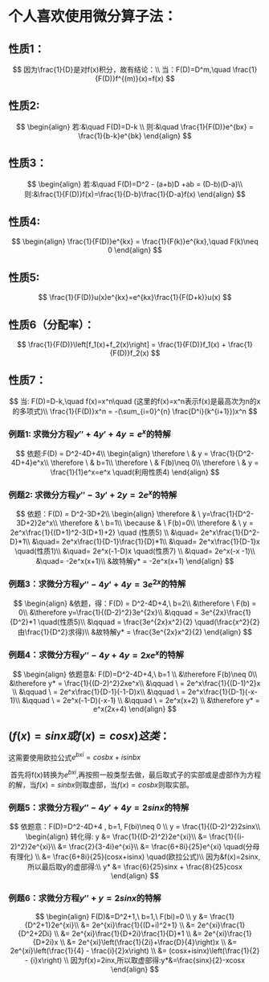 # 个人喜欢使用微分算子法：



## 性质1：

$$
因为\frac{1}{D}是对f(x)积分，故有结论：\\
当：F(D)=D^m,\quad \frac{1}{F(D)}f^{(m)}(x)=f(x)
$$

## 性质2:

$$
\begin{align}
若:&\quad F(D)=D-k \\
则:&\quad \frac{1}{F(D)}e^{bx} = \frac{1}{b-k}e^{bk}
\end{align}
$$

## 性质3：

$$
\begin{align}
若:&\quad F(D)=D^2 - (a+b)D +ab = (D-b)(D-a)\\
则:&\frac{1}{F(D)}f(x)=\frac{1}{D-b}\frac{1}{D-a}f(x)
\end{align}
$$

## 性质4:

$$
\begin{align}
\frac{1}{F(D)}e^{kx} = \frac{1}{F(k)}e^{kx},\quad F(k)\neq 0
\end{align}
$$

## 性质5:

$$
\frac{1}{F(D)}u(x)e^{kx}=e^{kx}\frac{1}{F(D+k)}u(x)
$$

## 性质6（分配率）：

$$
\frac{1}{F(D)}\left[f_1(x)+f_2(x)\right] = \frac{1}{F(D)}f_1(x) + \frac{1}{F(D)}f_2(x)
$$



## 性质7：

$$
当: F(D)=D-k,\quad f(x)=x^n\quad (这里的f(x)=x^n表示f(x)是最高次为n的x的多项式)\\
\frac{1}{F(D)}x^n = -(\sum_{i=0}^{n} \frac{D^i}{k^{i+1}})x^n
$$

### 例题1:  求微分方程$y''+4y'+4y=e^x$的特解


$$
依题:F(D) = D^2-4D+4\\
\begin{align}
 \therefore \ & y = \frac{1}{D^2-4D+4}e^x\\
 \therefore \ & b=1\\
 \therefore \ & F(b)\neq 0\\
 \therefore \ & y = \frac{1}{1}e^x=e^x \quad(利用性质4)
\end{align}
$$

### 例题2:  求微分方程$y''-3y'+2y=2e^x$的特解

$$
依题：F(D) = D^2-3D+2\\
\begin{align}
	\therefore & \ y=\frac{1}{D^2-3D+2}2e^x\\
	\therefore & \ b=1\\
	\because & \ F(b)=0\\
	\therefore & \ y = 2e^x\frac{1}{(D+1)^2-3(D+1)+2} \quad (性质5) \\
	           &\quad= 2e^x\frac{1}{D^2-D}*1\\
	           &\quad= 2e^x\frac{1}{D-1}\frac{1}{D}*1\\
	           &\quad= 2e^x\frac{1}{D-1}x  \quad(性质1)\\
	           &\quad= 2e^x(-1-D)x \quad(性质7) \\ 
	           &\quad= 2e^x(-x -1)\\
	           &\quad= -2e^x(x+1)\\
	           &故特解y* = -2e^x(x+1)
\end{align}
$$

### 例题3：求微分方程$y''-4y'+4y=3e^{2x}$​的特解

$$
\begin{align}
&依题，得：F(D) = D^2-4D+4,\ b=2\\
&\therefore \ F(b) = 0\\
&\therefore y=\frac{1}{(D-2)^2}3e^{2x}\\
     &\qquad = 3e^{2x}\frac{1}{D^2}*1 \quad(性质5)\\
	 &\qquad = \frac{3e^{2x}x^2}{2} \quad(\frac{x^2}{2}由\frac{1}{D^2}求得)\\
	 &故特解y* = \frac{3e^{2x}x^2}{2}
\end{align}
$$

### 例题4：求微分方程$y''-4y+4y=2xe^x$的特解

$$
\begin{align}
依题意&: F(D)=D^2-4D+4,\ b=1 \\
&\therefore F(b)\neq 0\\
&\therefore y* = \frac{1}{(D-2)^2}2xe^x\\
     &\qquad \ = 2e^x\frac{1}{(D-1)^2}x \\
     &\qquad \ = 2e^x\frac{1}{D-1}(-1-D)x\\
     &\qquad \ = 2e^x\frac{1}{D-1}(-x-1)\\
     &\qquad \ = 2e^x(-1-D)(-x-1) \\
     &\qquad \ = 2e^x(x+2) \\
&\therefore y* = e^x(2x+4)     
\end{align}
$$

## $(f(x)=sinx或f(x)=cosx)这类$： 

这需要使用欧拉公式$e^{bxi}=cosbx+isinbx$ 

​       首先将f(x)转换为$e^{bxi}$,再按照一般类型去做，最后取式子的实部或是虚部作为方程的解，当$f(x)=sinbx$则取虚部，当$f(x)=cosbx$则取实部。

### 例题5：求微分方程$y''-4y'+4y=2sinx$的特解

$$
依题意：F(D)=D^2-4D+4 , b=1, F(bi)\neq 0 \\
y = \frac{1}{(D-2)^2}2sinx\\
\begin{align}
转化得: y &= \frac{1}{(D-2)^2}2e^{xi}\\
         &= \frac{1}{(i-2)^2}2e^{xi}\\
         &= \frac{2}{3-4i}e^{xi}\\
         &= \frac{6+8i}{25}e^{xi} \quad(分母有理化) \\
         &= \frac{6+8i}{25}(cosx+isinx) \quad(欧拉公式)\\
因为&f(x)=2sinx,所以最后取y的虚部得:\\
	   y* &= \frac{6}{25}sinx + \frac{8}{25}cosx
\end{align}
$$

### 例题6：求微分方程$y''+y=2sinx$的特解

$$
\begin{align}
F(D)&=D^2+1,\ b=1,\ F(bi)=0 \\
y &= \frac{1}{D^2+1}2e^{xi}\\
  &= 2e^{xi}\frac{1}{(D+i)^2+1} \\
  &= 2e^{xi}\frac{1}{D^2+2Di} \\
  &= 2e^{xi}\frac{1}{D+2i}\frac{1}{D}*1 \\
  &= 2e^{xi}\frac{1}{D+2i}x \\
  &= 2e^{xi}\left(\frac{1}{2i}+\frac{D}{4}\right)x \\
  &= 2e^{xi}\left(\frac{1}{4} - \frac{i}{2}x\right) \\
  &= (cosx+isinx)\left(\frac{1}{2} - {i}x\right) \\
因为f(x)=2inx,所以取虚部得:y*&=\frac{sinx}{2}-xcosx
\end{align}
$$

